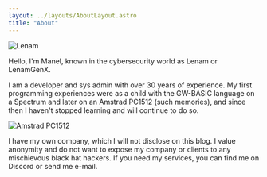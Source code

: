 ```yaml
---
layout: ../layouts/AboutLayout.astro
title: "About"
---
```


<div>
  <img src="/assets/avatar.png" class="rounded-full sm:w-1/4 mx-auto" alt="Lenam">
</div>

Hello, I'm Manel, known in the cybersecurity world as Lenam or LenamGenX. 

I am a developer and sys admin with over 30 years of experience. My first programming experiences were as a child with the GW-BASIC language on a Spectrum and later on an Amstrad PC1512 (such memories), and since then I haven't stopped learning and will continue to do so.

<div>
  <img src="/assets/pc1512.png" class="sm:w-1/2 mx-auto" alt="Amstrad PC1512">
</div>

I have my own company, which I will not disclose on this blog. I value anonymity and do not want to expose my company or clients to any mischievous black hat hackers. If you need my services, you can find me on Discord or send me e-mail.

